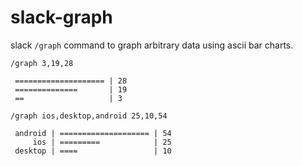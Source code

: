 # slack-graph

slack `/graph` command to graph arbitrary data using ascii bar charts.

```
/graph 3,19,28

 ==================== | 28
 ==============       | 19
 ==                   | 3
 ```

```
/graph ios,desktop,android 25,10,54

 android | ==================== | 54
     ios | =========            | 25
 desktop | ====                 | 10
```

